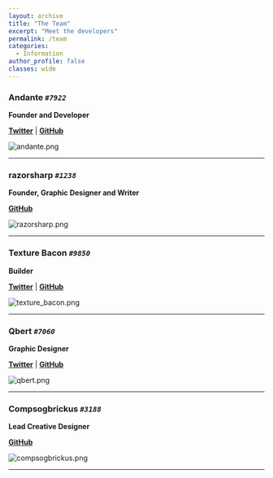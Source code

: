 ```yaml
---
layout: archive
title: "The Team"
excerpt: "Meet the developers"
permalink: /team
categories:
  - Information
author_profile: false
classes: wide
---
```


### **Andante** *`#7922`*
**Founder and Developer**

**[Twitter](https://twitter.com/Andantweets)** | **[GitHub](https://github.com/AndanteDevs)**

![andante.png](https://origami-games.github.io/assets/images/profile_pictures/andante.png)

-----

### **razorsharp** *`#1238`*
**Founder, Graphic Designer and Writer**  

**[GitHub](https://github.com/acneindustries)**

![razorsharp.png](https://origami-games.github.io/assets/images/profile_pictures/razorsharp.png)

-----

### **Texture Bacon** *`#9850`*
**Builder**  

**[Twitter](https://twitter.com/TextureBacon)** | **[GitHub](https://github.com/TextureBacon)**

![texture_bacon.png](https://origami-games.github.io/assets/images/profile_pictures/texture_bacon.png)

-----

### **Qbert** *`#7060`*
**Graphic Designer**  

**[Twitter](https://twitter.com/TheQbert)** | **[GitHub](https://github.com/TinyAtomss)**

![qbert.png](https://origami-games.github.io/assets/images/profile_pictures/qbert.png)

-----

### **Compsogbrickus** *`#3188`*
**Lead Creative Designer**  

**[GitHub](https://github.com/Compsogbrickus)**

![compsogbrickus.png](https://origami-games.github.io/assets/images/profile_pictures/compsogbrickus.png)

-----
